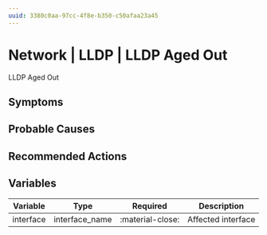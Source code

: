 ```yaml
---
uuid: 3380c0aa-97cc-4f8e-b350-c50afaa23a45
---
```

# Network | LLDP | LLDP Aged Out

LLDP Aged Out

## Symptoms

## Probable Causes

 

## Recommended Actions

## Variables

Variable | Type | Required | Description
--- | --- | --- | ---
interface | interface_name | :material-close: | Affected interface
